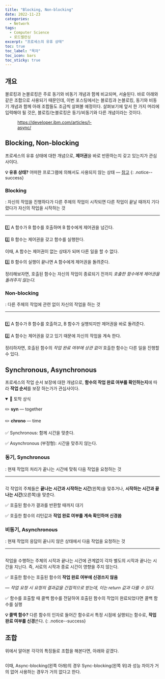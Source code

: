```yaml
---
title: "Blocking, Non-blocking"
date: 2022-11-23
categories:
  - Network
tags:
  - Computer Science
  - 로드밸런싱
excerpt: "프로세스의 유휴 상태"
toc: true
toc_label: "목차"
toc_icon: bars
toc_sticky: true
---
```


## 개요

블로킹과 논블로킹은 주로 동기와 비동기 개념과 함께 비교되며, 서술된다. 바로 아래와 같은 조합으로 사용되기 때문인데, 이번 포스팅에서는 블로킹과 논블로킹, 동기와 비동기 개념과 함께 아래 조합들도 조금씩 살펴볼 예정이다. 살펴보기에 앞서 한 가지 머리에 입력해야 될 것은, 블로킹/논블로킹은 동기/비동기와 다른 개념이라는 것이다.

<figure style="width:280px" class="align-center">
  <img src="{{ site.url }}{{ site.baseurl }}/assets/images/cs/network/bnb-1.png" alt="">
  <figcaption><a href="https://developer.ibm.com/articles/l-async/">https://developer.ibm.com/articles/l-async/</a></figcaption>
</figure>

## Blocking, Non-blocking

프로세스의 유휴 상태에 대한 개념으로, **제어권**을 바로 반환하는지 갖고 있는지가 관심사이다.

**💡 유휴 상태?** 어떠한 프로그램에 의해서도 사용되지 않는 상태 — [참고](https://ko.wikipedia.org/wiki/%EC%9C%A0%ED%9C%B4_(CPU))
{: .notice--success}

### Blocking

: 자신의 작업을 진행하다가 다른 주체의 작업이 시작되면 다른 작업이 끝날 때까지 기다렸다가 자신의 작업을 시작하는 것

---

<figure class="align-center">
  <img src="{{ site.url }}{{ site.baseurl }}/assets/images/cs/network/bnb-2.png" alt="">
</figure>

1️⃣ A 함수가 B 함수를 호출하며 B 함수에게 제어권을 넘긴다.

2️⃣ B 함수는 제어권을 갖고 함수를 실행한다.

  이때, A 함수는 제어권이 없는 상태가 되며 다른 일을 할 수 없다.

3️⃣ B 함수의 실행이 끝나면 A 함수에게 제어권을 돌려준다.

정리해보자면, 호출된 함수는 자신의 작업이 종료되기 전까지 *호출한 함수에게 제어권을 돌려주지 않는다.*

### Non-blocking

: 다른 주체의 작업에 관련 없이 자신의 작업을 하는 것

---

<figure class="align-center">
  <img src="{{ site.url }}{{ site.baseurl }}/assets/images/cs/network/bnb-3.png" alt="">
</figure>

1️⃣ A 함수가 B 함수를 호출하고, B 함수가 실행되지만 제어권을 바로 돌려준다.

2️⃣ A 함수는 제어권을 갖고 있기 때문에 자신의 작업을 계속 한다.

정리하자면, 호출된 함수의 *작업 완료 여부에 상관 없이* 호출한 함수는 다른 일을 진행할 수 있다.

## Synchronous, Asynchronous

프로세스의 작업 순서 보장에 대한 개념으로, **함수의 작업 완료 여부를 확인하는지**에 따라 **작업 순서**를 보장 하는가가 관심사이다.

<details open>
<summary>📝 토막 상식</summary>
<div markdown="1">

✏️ **syn** — together

✏️ **chrono** — time

✅ Synchronous: 함께 시간을 맞춘다.

✅ Asynchronous (부정형): 시간을 맞추지 않는다.

</div>
</details>
    

### 동기, Synchronous

: 현재 작업의 처리가 끝나는 시간에 맞춰 다음 작업을 요청하는 것

---


<figure class="align-center">
  <img src="{{ site.url }}{{ site.baseurl }}/assets/images/cs/network/bnb-4.png" alt="">
</figure>

각 작업의 주체들은 **끝나는 시간과 시작하는 시간**(왼쪽)을 맞추거나, **시작하는 시간과 끝나는 시간**(오른쪽)을 맞춘다.

✅ 호출된 함수가 결과를 반환할 때까지 대기

✅ 호출한 함수의 리턴값과 **작업 완료 여부를 계속 확인하며 신경씀**

### 비동기, Asynchronous

: 현재 작업의 응답이 끝나지 않은 상태에서 다음 작업을 요청하는 것

---

<figure style="width:280px" class="align-center">
  <img src="{{ site.url }}{{ site.baseurl }}/assets/images/cs/network/bnb-5.png" alt="">
</figure>

작업을 수행하는 주체의 시작과 끝나는 시간에 관계없이 각자 별도의 시작과 끝나는 시간을 지닌다. 즉, 서로의 시작과 종료 시간이 영향을 주지 않는다.

✅ 호출한 함수는 호출된 함수의 **작업 완료 여부에 신경쓰지 않음**

  — *작업 요청 시 요청의 결과값을 간접적으로 받는데, 이는 return 값과 다를 수 있다.*

✅ 함수를 호출할 때 콜백 함수를 전달하여 호출된 함수의 작업이 완료되었다면 콜백 함수를 실행

**💡 콜백 함수?** 다른 함수의 인자로 들어간 함수로서 특정 시점에 실행되는 함수로, **작업 완료 여부를 신경**쓴다.
{: .notice--success}

## 조합

위에서 알아본 각각의 특징들로 조합을 해본다면, 아래와 같겠다.

<figure class="align-center">
  <img src="{{ site.url }}{{ site.baseurl }}/assets/images/cs/network/bnb-6.png" alt="">
</figure>

이때, Async-blocking(왼쪽 아래)의 경우 Sync-blocking(왼쪽 위)과 성능 차이가 거의 없어 사용하는 경우가 거의 없다고 한다.